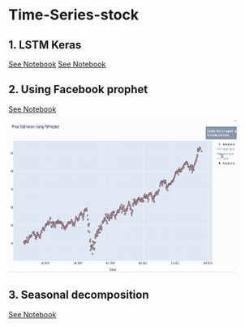 # Time-Series-stock



## 1. LSTM Keras
[See Notebook](AAPL.ipynb)
[See Notebook](forecasting%20stock%20price%20using%20keras.ipynb)


## 2. Using Facebook prophet
[See Notebook](forecasting%20stock%20price%20using%20fbprophet.ipynb)

   <img src="interactive_time_series.gif" height="300" width="450">

## 3. Seasonal decomposition
[See Notebook](seasonal%20decomposition.ipynb)

